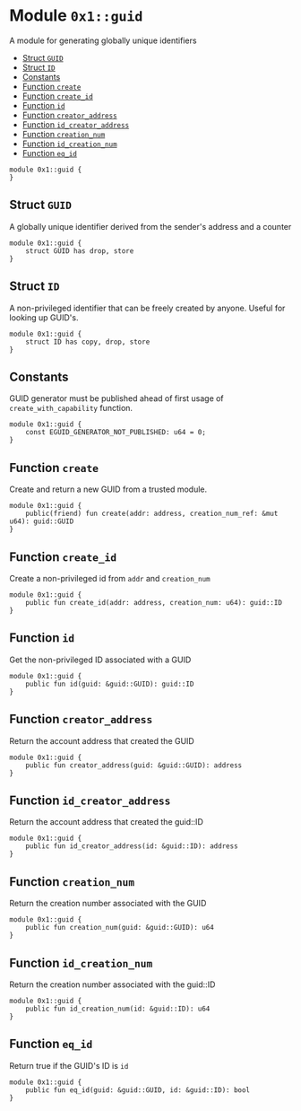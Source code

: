 <a id="0x1_guid"></a>

# Module `0x1::guid`

A module for generating globally unique identifiers

- [Struct `GUID`](#0x1_guid_GUID)
- [Struct `ID`](#0x1_guid_ID)
- [Constants](#@Constants_0)
- [Function `create`](#0x1_guid_create)
- [Function `create_id`](#0x1_guid_create_id)
- [Function `id`](#0x1_guid_id)
- [Function `creator_address`](#0x1_guid_creator_address)
- [Function `id_creator_address`](#0x1_guid_id_creator_address)
- [Function `creation_num`](#0x1_guid_creation_num)
- [Function `id_creation_num`](#0x1_guid_id_creation_num)
- [Function `eq_id`](#0x1_guid_eq_id)

```move
module 0x1::guid {
}
```

<a id="0x1_guid_GUID"></a>

## Struct `GUID`

A globally unique identifier derived from the sender&apos;s address and a counter

```move
module 0x1::guid {
    struct GUID has drop, store
}
```

<a id="0x1_guid_ID"></a>

## Struct `ID`

A non&#45;privileged identifier that can be freely created by anyone. Useful for looking up GUID&apos;s.

```move
module 0x1::guid {
    struct ID has copy, drop, store
}
```

<a id="@Constants_0"></a>

## Constants

<a id="0x1_guid_EGUID_GENERATOR_NOT_PUBLISHED"></a>

GUID generator must be published ahead of first usage of `create_with_capability` function.

```move
module 0x1::guid {
    const EGUID_GENERATOR_NOT_PUBLISHED: u64 = 0;
}
```

<a id="0x1_guid_create"></a>

## Function `create`

Create and return a new GUID from a trusted module.

```move
module 0x1::guid {
    public(friend) fun create(addr: address, creation_num_ref: &mut u64): guid::GUID
}
```

<a id="0x1_guid_create_id"></a>

## Function `create_id`

Create a non&#45;privileged id from `addr` and `creation_num`

```move
module 0x1::guid {
    public fun create_id(addr: address, creation_num: u64): guid::ID
}
```

<a id="0x1_guid_id"></a>

## Function `id`

Get the non&#45;privileged ID associated with a GUID

```move
module 0x1::guid {
    public fun id(guid: &guid::GUID): guid::ID
}
```

<a id="0x1_guid_creator_address"></a>

## Function `creator_address`

Return the account address that created the GUID

```move
module 0x1::guid {
    public fun creator_address(guid: &guid::GUID): address
}
```

<a id="0x1_guid_id_creator_address"></a>

## Function `id_creator_address`

Return the account address that created the guid::ID

```move
module 0x1::guid {
    public fun id_creator_address(id: &guid::ID): address
}
```

<a id="0x1_guid_creation_num"></a>

## Function `creation_num`

Return the creation number associated with the GUID

```move
module 0x1::guid {
    public fun creation_num(guid: &guid::GUID): u64
}
```

<a id="0x1_guid_id_creation_num"></a>

## Function `id_creation_num`

Return the creation number associated with the guid::ID

```move
module 0x1::guid {
    public fun id_creation_num(id: &guid::ID): u64
}
```

<a id="0x1_guid_eq_id"></a>

## Function `eq_id`

Return true if the GUID&apos;s ID is `id`

```move
module 0x1::guid {
    public fun eq_id(guid: &guid::GUID, id: &guid::ID): bool
}
```
